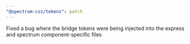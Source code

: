 ```yaml
---
"@spectrum-css/tokens": patch
---
```


Fixed a bug where the bridge tokens were being injected into the express and spectrum component-specific files
